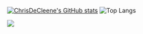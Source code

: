 [![ChrisDeCleene's GitHub stats](https://github-readme-stats.vercel.app/api?username=ChrisDeCleene&theme=dracula)](https://github.com/ChrisDeCleene/github-readme-stats)
![Top Langs](https://github-readme-stats.vercel.app/api/top-langs/?username=ChrisDeCleene&layout=compact&hide=html,css&theme=dracula)

![](https://komarev.com/ghpvc/?username=ChrisDeCleene&theme=dracula)

